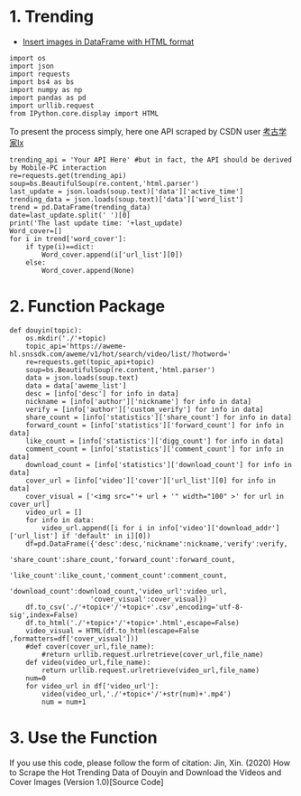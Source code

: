 # 1. Trending
- [Insert images in DataFrame with HTML format](https://stackoverflow.com/questions/53468558/adding-image-to-pandas-dataframe/53469293)
```
import os
import json
import requests
import bs4 as bs
import numpy as np
import pandas as pd
import urllib.request
from IPython.core.display import HTML
```
To present the process simply, here one API scraped by CSDN user [考古学家lx](https://blog.csdn.net/weixin_43582101/article/details/103791795)
```
trending_api = 'Your API Here' #but in fact, the API should be derived by Mobile-PC interaction
re=requests.get(trending_api)
soup=bs.BeautifulSoup(re.content,'html.parser')
last_update = json.loads(soup.text)['data']['active_time']
trending_data = json.loads(soup.text)['data']['word_list']
trend = pd.DataFrame(trending_data)
date=last_update.split(' ')[0]
print('The last update time: '+last_update)
Word_cover=[]
for i in trend['word_cover']:
    if type(i)==dict:
        Word_cover.append(i['url_list'][0])
    else:
        Word_cover.append(None)
```
# 2. Function Package
```
def douyin(topic):
    os.mkdir('./'+topic)
    topic_api='https://aweme-hl.snssdk.com/aweme/v1/hot/search/video/list/?hotword='
    re=requests.get(topic_api+topic)
    soup=bs.BeautifulSoup(re.content,'html.parser')
    data = json.loads(soup.text)
    data = data['aweme_list']
    desc = [info['desc'] for info in data]
    nickname = [info['author']['nickname'] for info in data]
    verify = [info['author']['custom_verify'] for info in data]
    share_count = [info['statistics']['share_count'] for info in data]
    forward_count = [info['statistics']['forward_count'] for info in data]
    like_count = [info['statistics']['digg_count'] for info in data]
    comment_count = [info['statistics']['comment_count'] for info in data]
    download_count = [info['statistics']['download_count'] for info in data]
    cover_url = [info['video']['cover']['url_list'][0] for info in data]
    cover_visual = ['<img src="'+ url + '" width="100" >' for url in cover_url]
    video_url = []
    for info in data:
        video_url.append([i for i in info['video']['download_addr']['url_list'] if 'default' in i][0])
    df=pd.DataFrame({'desc':desc,'nickname':nickname,'verify':verify,
                    'share_count':share_count,'forward_count':forward_count,
                    'like_count':like_count,'comment_count':comment_count,
                    'download_count':download_count,'video_url':video_url,
                    'cover_visual':cover_visual})
    df.to_csv('./'+topic+'/'+topic+'.csv',encoding='utf-8-sig',index=False)
    df.to_html('./'+topic+'/'+topic+'.html',escape=False)
    video_visual = HTML(df.to_html(escape=False ,formatters=df['cover_visual']))
    #def cover(cover_url,file_name):
        #return urllib.request.urlretrieve(cover_url,file_name)
    def video(video_url,file_name):
        return urllib.request.urlretrieve(video_url,file_name)
    num=0
    for video_url in df['video_url']:
        video(video_url,'./'+topic+'/'+str(num)+'.mp4')
        num = num+1
```
# 3. Use the Function
If you use this code, please follow the form of citation:
Jin, Xin. (2020) How to Scrape the Hot Trending Data of Douyin and Download the Videos and Cover Images (Version 1.0)[Source Code]
